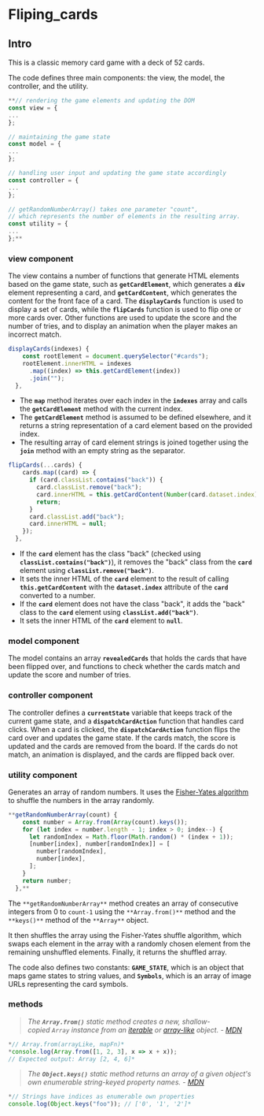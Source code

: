 # Fliping_cards
## Intro

This is a classic memory card game with a deck of 52 cards.

The code defines three main components: the view, the model, the controller, and the utility.

```jsx
**// rendering the game elements and updating the DOM
const view = {
...
};

// maintaining the game state
const model = {
...
};

// handling user input and updating the game state accordingly
const controller = {
...
};

// getRandomNumberArray() takes one parameter "count", 
// which represents the number of elements in the resulting array.
const utility = {
...
};**
```

### view component

The view contains a number of functions that generate HTML elements based on the game state, such as **`getCardElement`**, which generates a **`div`** element representing a card, and **`getCardContent`**, which generates the content for the front face of a card. The **`displayCards`** function is used to display a set of cards, while the **`flipCards`** function is used to flip one or more cards over. Other functions are used to update the score and the number of tries, and to display an animation when the player makes an incorrect match.

```jsx
displayCards(indexes) {
    const rootElement = document.querySelector("#cards");
    rootElement.innerHTML = indexes
      .map((index) => this.getCardElement(index))
      .join("");
  },
```

- The **`map`** method iterates over each index in the **`indexes`** array and calls the **`getCardElement`** method with the current index.
- The **`getCardElement`** method is assumed to be defined elsewhere, and it returns a string representation of a card element based on the provided index.
- The resulting array of card element strings is joined together using the **`join`** method with an empty string as the separator.

```jsx
flipCards(...cards) {
    cards.map((card) => {
      if (card.classList.contains("back")) {
        card.classList.remove("back");
        card.innerHTML = this.getCardContent(Number(card.dataset.index));
        return;
      }
      card.classList.add("back");
      card.innerHTML = null;
    });
  },
```

- If the **`card`** element has the class "back" (checked using **`classList.contains("back")`**), it removes the "back" class from the **`card`** element using **`classList.remove("back")`**.
- It sets the inner HTML of the **`card`** element to the result of calling **`this.getCardContent`** with the **`dataset.index`** attribute of the **`card`** converted to a number.
- If the **`card`** element does not have the class "back", it adds the "back" class to the **`card`** element using **`classList.add("back")`**.
- It sets the inner HTML of the **`card`** element to **`null`**.

### model component

The model contains an array **`revealedCards`** that holds the cards that have been flipped over, and functions to check whether the cards match and update the score and number of tries.

### controller component

The controller defines a **`currentState`** variable that keeps track of the current game state, and a **`dispatchCardAction`** function that handles card clicks. When a card is clicked, the **`dispatchCardAction`** function flips the card over and updates the game state. If the cards match, the score is updated and the cards are removed from the board. If the cards do not match, an animation is displayed, and the cards are flipped back over.

### utility component

Generates an array of random numbers. It uses the [Fisher-Yates algorithm](https://en.wikipedia.org/wiki/Fisher%E2%80%93Yates_shuffle) to shuffle the numbers in the array randomly.

```jsx
**getRandomNumberArray(count) {
    const number = Array.from(Array(count).keys());
    for (let index = number.length - 1; index > 0; index--) {
      let randomIndex = Math.floor(Math.random() * (index + 1));
      [number[index], number[randomIndex]] = [
        number[randomIndex],
        number[index],
      ];
    }
    return number;
  },**
```

The `**getRandomNumberArray**` method creates an array of consecutive integers from 0 to `count-1` using the `**Array.from()**` method and the `**keys()**` method of the `**Array**` object. 

It then shuffles the array using the Fisher-Yates shuffle algorithm, which swaps each element in the array with a randomly chosen element from the remaining unshuffled elements. Finally, it returns the shuffled array.

The code also defines two constants: **`GAME_STATE`**, which is an object that maps game states to string values, and **`Symbols`**, which is an array of image URLs representing the card symbols.

### methods

> *The **`Array.from()`** static method creates a new, shallow-copied `Array` instance from an [iterable](https://developer.mozilla.org/en-US/docs/Web/JavaScript/Reference/Iteration_protocols#the_iterable_protocol) or [array-like](https://developer.mozilla.org/en-US/docs/Web/JavaScript/Guide/Indexed_collections#working_with_array-like_objects) object. - [MDN](https://developer.mozilla.org/en-US/docs/Web/JavaScript/Reference/Global_Objects/Array/from)*
> 

```jsx
*// Array.from(arrayLike, mapFn)*
*console.log(Array.from([1, 2, 3], x => x + x));
// Expected output: Array [2, 4, 6]*
```

> *The **`Object.keys()`** static method returns an array of a given object's own enumerable string-keyed property names. - [MDN](https://developer.mozilla.org/en-US/docs/Web/JavaScript/Reference/Global_Objects/Object/keys)*
> 

```jsx
*// Strings have indices as enumerable own properties
console.log(Object.keys("foo")); // ['0', '1', '2']*
```
